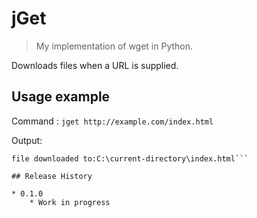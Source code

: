 ﻿# jGet
> My implementation of wget in Python.


Downloads files when a URL is supplied.


## Usage example

Command :  ```jget http://example.com/index.html```

Output: 
```1KB [00:00, 250.00KB/s]
file downloaded to:C:\current-directory\index.html```

## Release History

* 0.1.0
    * Work in progress

